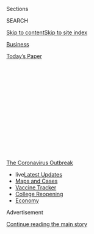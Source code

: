 <div id="app">

<div>

<div>

<div>

<div class="NYTAppHideMasthead css-1q2w90k e1suatyy0">

<div class="section css-ui9rw0 e1suatyy2">

<div class="css-eph4ug er09x8g0">

<div class="css-6n7j50">

</div>

<span class="css-1dv1kvn">Sections</span>

<div class="css-10488qs">

<span class="css-1dv1kvn">SEARCH</span>

</div>

[Skip to content](#site-content)[Skip to site
index](#site-index)

</div>

<div id="masthead-section-label" class="css-1wr3we4 eaxe0e00">

[Business](https://www.nytimes3xbfgragh.onion/section/business)

</div>

<div class="css-10698na e1huz5gh0">

</div>

</div>

<div id="masthead-bar-one" class="section hasLinks css-15hmgas e1csuq9d3">

<div class="css-uqyvli e1csuq9d0">

</div>

<div class="css-1uqjmks e1csuq9d1">

</div>

<div class="css-9e9ivx">

[](https://myaccount.nytimes3xbfgragh.onion/auth/login?response_type=cookie&client_id=vi)

</div>

<div class="css-1bvtpon e1csuq9d2">

[Today’s
Paper](https://www.nytimes3xbfgragh.onion/section/todayspaper)

</div>

</div>

</div>

</div>

<div data-aria-hidden="false">

<div id="site-content" data-role="main">

<div>

<div class="css-1aor85t" style="opacity:0.000000001;z-index:-1;visibility:hidden">

<div class="css-1hqnpie">

<div class="css-epjblv">

<span class="css-17xtcya">[Business](/section/business)</span><span class="css-x15j1o">|</span><span class="css-fwqvlz">Brooks
Brothers, Founded in 1818, Files for
Bankruptcy</span>

</div>

<div class="css-k008qs">

<div class="css-1iwv8en">

<span class="css-18z7m18"></span>

<div>

</div>

</div>

<span class="css-1n6z4y">https://nyti.ms/3ffUPYc</span>

<div class="css-1705lsu">

<div class="css-4xjgmj">

<div class="css-4skfbu" data-role="toolbar" data-aria-label="Social Media Share buttons, Save button, and Comments Panel with current comment count" data-testid="share-tools">

  - 
  - 
  - 
  - 
    
    <div class="css-6n7j50">
    
    </div>

  - 
  - 

</div>

</div>

</div>

</div>

</div>

</div>

<div id="NYT_TOP_BANNER_REGION" class="css-13pd83m">

<div>

<div id="styln-prism-menu-1592847958612" class="section interactive-content interactive-size-medium css-1edisqu">

<div class="css-17ih8de interactive-body">

<div id="scroll-container" class="css-1gj85ro">

[<span class="styln-title-wrap"><span class="css-1pje3qr">The
Coronavirus</span><span class="css-1pje3qr">
Outbreak</span></span>](https://www.nytimes3xbfgragh.onion/news-event/coronavirus?action=click&pgtype=Article&state=default&region=TOP_BANNER&context=storylines_menu)

  - <span class="css-kqxiym" data-emphasize="true">live</span>[Latest
    Updates](https://www.nytimes3xbfgragh.onion/2020/08/03/world/coronavirus-covid-19.html?action=click&pgtype=Article&state=default&region=TOP_BANNER&context=storylines_menu)
  - [Maps and
    Cases](https://www.nytimes3xbfgragh.onion/interactive/2020/us/coronavirus-us-cases.html?action=click&pgtype=Article&state=default&region=TOP_BANNER&context=storylines_menu)
  - [Vaccine
    Tracker](https://www.nytimes3xbfgragh.onion/interactive/2020/science/coronavirus-vaccine-tracker.html?action=click&pgtype=Article&state=default&region=TOP_BANNER&context=storylines_menu)
  - [College
    Reopening](https://www.nytimes3xbfgragh.onion/2020/08/02/us/covid-college-reopening.html?action=click&pgtype=Article&state=default&region=TOP_BANNER&context=storylines_menu)
  - [Economy](https://www.nytimes3xbfgragh.onion/live/2020/08/03/business/stock-market-today-coronavirus?action=click&pgtype=Article&state=default&region=TOP_BANNER&context=storylines_menu)

</div>

</div>

</div>

</div>

</div>

<div id="top-wrapper" class="css-1sy8kpn">

<div id="top-slug" class="css-l9onyx">

Advertisement

</div>

[Continue reading the main
story](#after-top)

<div class="ad top-wrapper" style="text-align:center;height:100%;display:block;min-height:250px">

<div id="top" class="place-ad" data-position="top" data-size-key="top">

</div>

</div>

<div id="after-top">

</div>

</div>

<div>

<div id="sponsor-wrapper" class="css-1hyfx7x">

<div id="sponsor-slug" class="css-19vbshk">

Supported by

</div>

[Continue reading the main
story](#after-sponsor)

<div id="sponsor" class="ad sponsor-wrapper" style="text-align:center;height:100%;display:block">

</div>

<div id="after-sponsor">

</div>

</div>

<div class="css-186x18t">

</div>

<div class="css-1vkm6nb ehdk2mb0">

# Brooks Brothers, Founded in 1818, Files for Bankruptcy

</div>

The retailer, which has dressed all but four U.S. presidents, will close
51 U.S. stores as it looks for a buyer.

<div class="css-79elbk" data-testid="photoviewer-wrapper">

<div class="css-z3e15g" data-testid="photoviewer-wrapper-hidden">

</div>

<div class="css-1a48zt4 ehw59r15" data-testid="photoviewer-children">

![<span class="css-16f3y1r e13ogyst0" data-aria-hidden="true">A Brooks
Brothers store in Durham, N.C. The company said Wednesday that it had
secured additional financing while it pursued a
buyer.</span><span class="css-cnj6d5 e1z0qqy90" itemprop="copyrightHolder"><span class="css-1ly73wi e1tej78p0">Credit...</span><span><span>Jeremy
M. Lange for The New York
Times</span></span></span>](https://static01.graylady3jvrrxbe.onion/images/2020/07/08/business/08-markets-brooksbrothers/08-markets-brooksbrothers-articleLarge.jpg?quality=75&auto=webp&disable=upscale)

</div>

</div>

<div class="css-18e8msd">

<div class="css-pdw9fk epjyd6m0">

<div class="css-1txwxcy ey68jwv0" data-aria-hidden="true">

[![Sapna
Maheshwari](https://static01.graylady3jvrrxbe.onion/images/2018/02/20/multimedia/author-sapna-maheshwari/author-sapna-maheshwari-thumbLarge.jpg
"Sapna Maheshwari")](https://www.nytimes3xbfgragh.onion/by/sapna-maheshwari)[![Vanessa
Friedman](https://static01.graylady3jvrrxbe.onion/images/2018/06/12/multimedia/vanessa-friedman/vanessa-friedman-thumbLarge.png
"Vanessa Friedman")](https://www.nytimes3xbfgragh.onion/by/vanessa-friedman)

</div>

<div class="css-1baulvz">

By [<span class="css-1baulvz" itemprop="name">Sapna
Maheshwari</span>](https://www.nytimes3xbfgragh.onion/by/sapna-maheshwari)
and [<span class="css-1baulvz last-byline" itemprop="name">Vanessa
Friedman</span>](https://www.nytimes3xbfgragh.onion/by/vanessa-friedman)

</div>

</div>

  - 
    
    <div class="css-ld3wwf e16638kd2">
    
    July 8,
    2020
    
    </div>

  - 
    
    <div class="css-4xjgmj">
    
    <div class="css-d8bdto" data-role="toolbar" data-aria-label="Social Media Share buttons, Save button, and Comments Panel with current comment count" data-testid="share-tools">
    
      - 
      - 
      - 
      - 
        
        <div class="css-6n7j50">
        
        </div>
    
      - 
      - 
    
    </div>
    
    </div>

</div>

</div>

<div class="section meteredContent css-1r7ky0e" name="articleBody" itemprop="articleBody">

<div class="css-1fanzo5 StoryBodyCompanionColumn">

<div class="css-53u6y8">

Brooks Brothers, the retailer known for dressing the great and good of
the United States since 1818, filed for bankruptcy on Wednesday,
buckling under the pressure from the coronavirus pandemic after years of
faltering sales as customers embraced more casual apparel and sales
shifted online.

The company, founded and based in New York, filed for Chapter 11
restructuring proceedings in the U.S. Bankruptcy Court for the District
of Delaware. Claudio Del Vecchio, the Italian industrialist who bought
the brand in 2001 and still owns the company, [told The New York Times
in
May](https://www.nytimes3xbfgragh.onion/2020/06/05/business/brooks-brothers-factory-closings.html)
that he would not rule out Chapter 11 as a possibility.

Brooks Brothers said in an emailed statement on Wednesday that the
filing would allow it to obtain additional financing as it facilitated a
sale.

The bankruptcy is the latest high-profile retail fall during the
pandemic, which has caused widespread store closures and sales declines,
reshaping the shopping streets of cities across the country. Since May,
major names [like J.C.
Penney](https://www.nytimes3xbfgragh.onion/2020/05/15/business/jc-penney-bankruptcy-coronavirus.html),
Neiman Marcus and J.Crew have all been pushed into Chapter 11
proceedings. The chains, including Brooks Brothers, plan to keep
operating, though most likely in a pared-back fashion.

</div>

</div>

<div class="css-1fanzo5 StoryBodyCompanionColumn">

<div class="css-53u6y8">

“Brooks Brothers is the most iconic American brand,” said William
Susman, managing director at Threadstone Advisors. “While in a different
form, I am confident the brand will survive and continue for years to
come. This is a case of a failed company, not a failed
brand.”

<div id="NYT_MAIN_CONTENT_1_REGION" class="css-9tf9ac">

<div>

<div id="styln-covid-updates-markets" class="section interactive-content interactive-size-medium css-1ftcdic">

<div class="css-17ih8de interactive-body">

<div id="styln-briefing-block">

<div class="briefing-block-header-section">

# [Latest Updates: Economy](https://www.nytimes3xbfgragh.onion/live/2020/08/03/business/stock-market-today-coronavirus?action=click&pgtype=Article&state=default&region=MAIN_CONTENT_1&context=storylines_live_updates)

</div>

<div class="briefing-block-lb-items">

<div class="briefing-block-update-time">

[11h
ago](https://www.nytimes3xbfgragh.onion/live/2020/08/03/business/stock-market-today-coronavirus?action=click&pgtype=Article&state=default&region=MAIN_CONTENT_1&context=storylines_live_updates#the-chicago-fed-president-says-its-up-to-congress-to-save-the-economy)

</div>

<div>

[The Chicago Fed president says it’s up to Congress to save the
economy.](https://www.nytimes3xbfgragh.onion/live/2020/08/03/business/stock-market-today-coronavirus?action=click&pgtype=Article&state=default&region=MAIN_CONTENT_1&context=storylines_live_updates#the-chicago-fed-president-says-its-up-to-congress-to-save-the-economy)

</div>

<div class="briefing-block-update-time">

[11h
ago](https://www.nytimes3xbfgragh.onion/live/2020/08/03/business/stock-market-today-coronavirus?action=click&pgtype=Article&state=default&region=MAIN_CONTENT_1&context=storylines_live_updates#faa-says-boeing-has-effectively-mitigated-defects-in-the-737-max)

</div>

<div>

[F.A.A. says Boeing has ‘effectively mitigated’ defects in the 737
Max.](https://www.nytimes3xbfgragh.onion/live/2020/08/03/business/stock-market-today-coronavirus?action=click&pgtype=Article&state=default&region=MAIN_CONTENT_1&context=storylines_live_updates#faa-says-boeing-has-effectively-mitigated-defects-in-the-737-max)

</div>

<div class="briefing-block-update-time">

[14h
ago](https://www.nytimes3xbfgragh.onion/live/2020/08/03/business/stock-market-today-coronavirus?action=click&pgtype=Article&state=default&region=MAIN_CONTENT_1&context=storylines_live_updates#small-businesses-got-emergency-loans-but-not-what-they-expected)

</div>

<div>

[Small businesses got emergency loans, but not what they
expected.](https://www.nytimes3xbfgragh.onion/live/2020/08/03/business/stock-market-today-coronavirus?action=click&pgtype=Article&state=default&region=MAIN_CONTENT_1&context=storylines_live_updates#small-businesses-got-emergency-loans-but-not-what-they-expected)

</div>

</div>

<div class="briefing-block-footer">

<div class="briefing-block-footer-meta">

[See more
updates](https://www.nytimes3xbfgragh.onion/live/2020/08/03/business/stock-market-today-coronavirus?action=click&pgtype=Article&state=default&region=MAIN_CONTENT_1&context=storylines_live_updates)

</div>

<div class="briefing-block-briefinglinks">

<span>More live coverage:</span>
[Global](https://www.nytimes3xbfgragh.onion/2020/08/03/world/coronavirus-covid-19.html?action=click&pgtype=Article&state=default&region=MAIN_CONTENT_1&context=storylines_live_updates)

</div>

</div>

</div>

</div>

</div>

</div>

</div>

Brooks Brothers, known for its suits and preppy clothes, has been hit
especially hard by the virus crisis. It is an era of remote work and job
interviews through Zoom, and the postponement of celebrations like
weddings, bar mitzvahs and graduations.

The company, which is the oldest apparel brand in continuous operation
in the United States, said it had decided to close 51 U.S. stores out of
its roughly 250 locations in North America. Earlier this year, Brooks
Brothers said it would close its three factories in the United States —
in Queens; Haverhill, Mass.; and Garland, N.C. — spurring concern about
the future of the brand and its identity as a “Made in America” name. It
is currently facing a dispute in Haverhill, where a union representative
for 400 workers said the company was refusing to pay severance to
employees, some of whom have worked there for decades.

Brooks Brothers has a unique and rich connection to American heritage
and culture. It has dressed all but four U.S. presidents, and its
overcoats have been worn for the inaugurations of Abraham Lincoln,
Barack Obama and Donald J. Trump, among others. It has outfitted Clark
Gable, Andy Warhol and Stephen Colbert. Even Ralph Lauren started out as
a salesman at Brooks Brothers in New York.

For decades, the brand was synonymous with professional American men's
wear, its somewhat boxy suits framed as a less fashion-centric riposte
to the more structured English tailoring and the more showy Italian
style. Preppy, pinstriped, and red, white and blue, its clothes, for
both men and women, were symbols of what became known as “Ivy League
style.” It personified East Coast success in the Kennedy vein, and its
Madison Avenue flagship, a limestone Italian Renaissance building,
became a pit stop for commuters hopping the train from Grand Central to
family life in the suburbs.

</div>

</div>

<div class="css-1fanzo5 StoryBodyCompanionColumn">

<div class="css-53u6y8">

“It’s the most historical and storied men’s wear institution we’ve had
in this country,” said Alan Flusser, a tailor and the author of numerous
books on men’s style. However, he added, “for many years it has been
more a memory than a reality in terms of its ability to influence or
inspire people.”

The Times reported last month that Mr. Del Vecchio had hired PJ Solomon,
the investment banking firm, as long ago as last year to explore
“options” such as a sale or further investment. A restructuring plan
was created before the pandemic, and this year, a group of potential
investors valued the company between $300 million and $350 million. But
Mr. Del Vecchio told The Times that he hadn’t felt that the discussions
“matched the needs we saw.”

Mr. Del Vecchio also said that annual sales from 2017 through 2019 were
effectively flat at about $1 billion, and that the company had debt of
“less than” $300 million.

Union representatives at the Haverhill factory, which is Brooks
Brothers’ largest in the United States, said the company denied
requests on Tuesday for severance payments based on years of service and
other benefits after the facility’s closure later this month, leaving
the work force stunned. The Wednesday filing is another blow to the
employees, as bankruptcy proceedings [often leave
little](https://www.nytimes3xbfgragh.onion/2020/01/16/business/barneys-new-york-employees-severance.html)for
workers.

Human resources representatives from the company, who met with the union
in person, said there wasn’t a severance clause in the Haverhill
agreement, in contrast to those at its other two U.S. factories,
according to Ethan Snow, chief of staff for the New England Joint Board,
an affiliate of the UNITE HERE union, which represents more than 300,000
workers in North America.

“Just two months ago, they received all kinds of praise for their quick
way of adapting the factories to make masks and how important it was to
do American manufacturing during that time,” Mr. Snow said. “Suddenly,
these workers don’t matter anymore.”

Mr. Snow said the company appeared open, though did not commit, to a
proposal that would make computers available in the factory for workers,
almost all of whom are immigrants, to “sign up for unemployment and
navigate the state work force system,” he said.

</div>

</div>

<div class="css-1fanzo5 StoryBodyCompanionColumn">

<div class="css-53u6y8">

A company representative declined to comment on the specifics on the
dispute.

Brooks Brothers said in its Wednesday email that it expected to complete
the sale “within the next few months,” and noted that it was “critical
that any potential buyer aligns with our core values, culture and
ambitions.” Otherwise, said Robert Burke, the founder of an eponymous
consultancy, “this signifies the possible end of the first American
brand specialized in men’s clothing.”

The company said it had secured $75 million in financing to help support
it until it found a buyer. Names that have been discussed as potential
buyers include the private equity firm Solitaire Partners, whose
chairman, David Jackson, was briefly a contender to buy Barneys.

“The most important thing for a buyer would be having the capability to
elevate the brand and reinvent the brands image for the future,” Mr.
Burke said. “A big risk would be if the brand just competes on price or
becomes a discount or outlet brand, which would be a real shame to see.”

</div>

</div>

<div>

</div>

</div>

<div>

</div>

<div>

</div>

<div>

</div>

<div>

<div id="bottom-wrapper" class="css-1ede5it">

<div id="bottom-slug" class="css-l9onyx">

Advertisement

</div>

[Continue reading the main
story](#after-bottom)

<div id="bottom" class="ad bottom-wrapper" style="text-align:center;height:100%;display:block;min-height:90px">

</div>

<div id="after-bottom">

</div>

</div>

</div>

</div>

</div>

## Site Index

<div>

</div>

## Site Information Navigation

  - [© <span>2020</span> <span>The New York Times
    Company</span>](https://help.nytimes3xbfgragh.onion/hc/en-us/articles/115014792127-Copyright-notice)

<!-- end list -->

  - [NYTCo](https://www.nytco.com/)
  - [Contact
    Us](https://help.nytimes3xbfgragh.onion/hc/en-us/articles/115015385887-Contact-Us)
  - [Work with us](https://www.nytco.com/careers/)
  - [Advertise](https://nytmediakit.com/)
  - [T Brand Studio](http://www.tbrandstudio.com/)
  - [Your Ad
    Choices](https://www.nytimes3xbfgragh.onion/privacy/cookie-policy#how-do-i-manage-trackers)
  - [Privacy](https://www.nytimes3xbfgragh.onion/privacy)
  - [Terms of
    Service](https://help.nytimes3xbfgragh.onion/hc/en-us/articles/115014893428-Terms-of-service)
  - [Terms of
    Sale](https://help.nytimes3xbfgragh.onion/hc/en-us/articles/115014893968-Terms-of-sale)
  - [Site
    Map](https://spiderbites.nytimes3xbfgragh.onion)
  - [Help](https://help.nytimes3xbfgragh.onion/hc/en-us)
  - [Subscriptions](https://www.nytimes3xbfgragh.onion/subscription?campaignId=37WXW)

</div>

</div>

</div>

</div>
